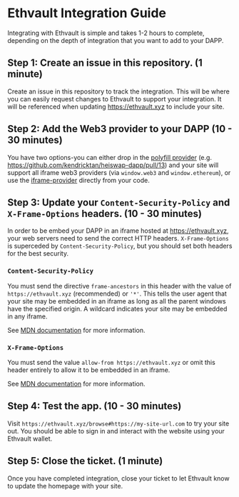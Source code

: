 # Ethvault Integration Guide

Integrating with Ethvault is simple and takes 1-2 hours to complete, depending on the depth of integration that you want to add to your DAPP.

## Step 1: Create an issue in this repository. (1 minute)

Create an issue in this repository to track the integration. This will be where you can easily request changes to Ethvault to support your integration. It will be referenced when updating https://ethvault.xyz to include your site.

## Step 2: Add the Web3 provider to your DAPP (10 - 30 minutes)

You have two options-you can either drop in the [polyfill provider](https://github.com/ethvault/iframe-provider-polyfill) (e.g. https://github.com/kendricktan/heiswap-dapp/pull/13) and your site will support all iframe web3 providers (via `window.web3` and `window.ethereum`), or use the [iframe-provider](https://github.com/ethvault/iframe-provider) directly from your code.

## Step 3: Update your `Content-Security-Policy` and `X-Frame-Options` headers. (10 - 30 minutes)

In order to be embed your DAPP in an iframe hosted at https://ethvault.xyz, your web servers need to send the correct HTTP headers. `X-Frame-Options` is superceded by `Content-Security-Policy`, but you should set both headers for the best security.

### `Content-Security-Policy`

You must send the directive `frame-ancestors` in this header with the value of `https://ethvault.xyz` (recommended) or `'*'`. This tells the user agent that your site may be embedded in an iframe as long as all the parent windows have the specified origin. A wildcard indicates your site may be embedded in any iframe.

See [MDN documentation](https://developer.mozilla.org/en-US/docs/Web/HTTP/Headers/Content-Security-Policy/frame-ancestors) for more information.

### `X-Frame-Options`

You must send the value `allow-from https://ethvault.xyz` or omit this header entirely to allow it to be embedded in an iframe.

See [MDN documentation](https://developer.mozilla.org/en-US/docs/Web/HTTP/Headers/X-Frame-Options) for more information.

## Step 4: Test the app. (10 - 30 minutes)

Visit `https://ethvault.xyz/browse#https://my-site-url.com` to try your site out. You should be able to sign in and interact with the website using your Ethvault wallet.

## Step 5: Close the ticket. (1 minute)

Once you have completed integration, close your ticket to let Ethvault know to update the homepage with your site.

